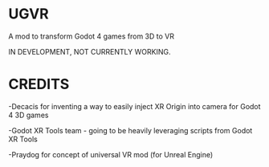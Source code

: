# UGVR
 A mod to transform Godot 4 games from 3D to VR

IN DEVELOPMENT, NOT CURRENTLY WORKING.

# CREDITS

-Decacis for inventing a way to easily inject XR Origin into camera for Godot 4 3D games

-Godot XR Tools team - going to be heavily leveraging scripts from Godot XR Tools

-Praydog for concept of universal VR mod (for Unreal Engine)
